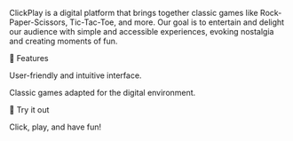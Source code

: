 ClickPlay is a digital platform that brings together classic games like Rock-Paper-Scissors, Tic-Tac-Toe, and more. Our goal is to entertain and delight our audience with simple and accessible experiences, evoking nostalgia and creating moments of fun.

📌 Features

  User-friendly and intuitive interface.

  Classic games adapted for the digital environment.
  
🚀 Try it out

  Click, play, and have fun!
